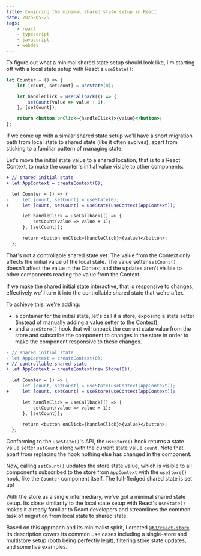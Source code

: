 ```yaml
---
title: Conjuring the minimal shared state setup in React
date: 2025-05-25
tags:
    - react
    - typescript
    - javascript
    - webdev
---
```


To figure out what a minimal shared state setup should look like, I'm starting off with a local state setup with React's `useState()`:

```jsx
let Counter = () => {
    let [count, setCount] = useState(0);

    let handleClick = useCallback(() => {
        setCount(value => value + 1);
    }, [setCount]);

    return <button onClick={handleClick}>{value}</button>;
};
```

If we come up with a similar shared state setup we'll have a short migration path from local state to shared state (like it often evolves), apart from sticking to a familiar pattern of managing state.

Let's move the initial state value to a shared location, that is to a React Context, to make the counter's initial value visible to other components:

```diff
+ // shared initial state
+ let AppContext = createContext(0);

  let Counter = () => {
-     let [count, setCount] = useState(0);
+     let [count, setCount] = useState(useContext(AppContext));

      let handleClick = useCallback(() => {
          setCount(value => value + 1);
      }, [setCount]);

      return <button onClick={handleClick}>{value}</button>;
  };
```

That's not a controllable shared state yet. The value from the Context only affects the initial value of the local state. The value setter `setCount()` doesn't affect the value in the Context and the updates aren't visible to other components reading the value from the Context.

If we make the shared initial state interactive, that is responsive to changes, effectively we'll turn it into the controllable shared state that we're after.

To achieve this, we're adding:
- a container for the initial state, let's call it a store, exposing a state setter (instead of manually adding a value setter to the Context),
- and a `useStore()` hook that will unpack the current state value from the store and subscribe the component to changes in the store in order to make the component responsive to these changes.

```diff
- // shared initial state
- let AppContext = createContext(0);
+ // controllable shared state
+ let AppContext = createContext(new Store(0));

  let Counter = () => {
-     let [count, setCount] = useState(useContext(AppContext));
+     let [count, setCount] = useStore(useContext(AppContext));

      let handleClick = useCallback(() => {
          setCount(value => value + 1);
      }, [setCount]);

      return <button onClick={handleClick}>{value}</button>;
  };
```

Conforming to the `useState()`'s API, the `useStore()` hook returns a state value setter `setCount` along with the current state value `count`. Note that apart from replacing the hook nothing else has changed in the component.

Now, calling `setCount()` updates the store state value, which is visible to all components subscribed to the store from `AppContext` with the `useStore()` hook, like the `Counter` component itself. The full-fledged shared state is set up!

With the store as a single intermediary, we've got a minimal shared state setup. Its close similarity to the local state setup with React's `useState()` makes it already familiar to React developers and streamlines the common task of migration from local state to shared state.

Based on this approach and its minimalist spirit, I created [`@t8/react-store`](https://github.com/t8dev/react-store). Its description covers its common use cases including a single-store and multistore setup (both being perfectly legit), filtering store state updates, and some live examples.
